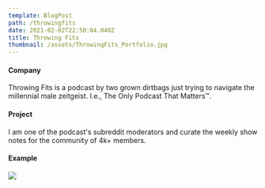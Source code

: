 ```yaml
---
template: BlogPost
path: /throwingfits
date: 2021-02-02T22:50:04.040Z
title: Throwing Fits
thumbnail: /assets/ThrowingFits_Portfolio.jpg
---
```

#### Company

Throwing Fits is a podcast by two grown dirtbags just trying to navigate the millennial male zeitgeist. I.e., The Only Podcast That Matters™.

#### Project

I am one of the podcast's subreddit moderators and curate the weekly show notes for the community of 4k+ members.

#### Example

![](/assets/TF_ShowNotes_Portfolio.png)

